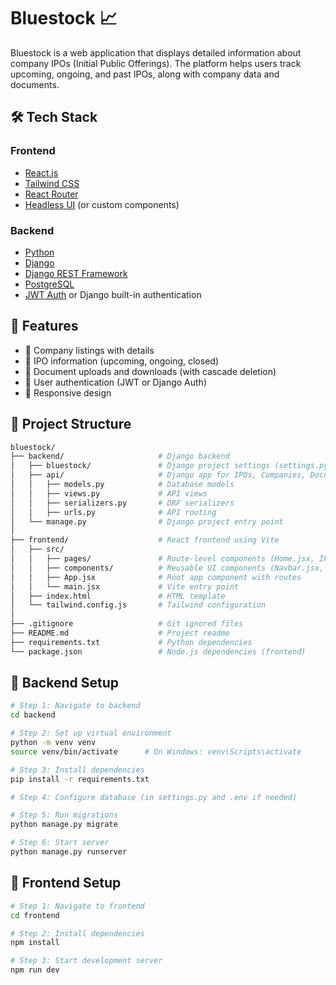 # Bluestock 📈

Bluestock is a web application that displays detailed information about company IPOs (Initial Public Offerings). The platform helps users track upcoming, ongoing, and past IPOs, along with company data and documents.

## 🛠️ Tech Stack

### Frontend
- [React.js](https://reactjs.org/)
- [Tailwind CSS](https://tailwindcss.com/)
- [React Router](https://reactrouter.com/)
- [Headless UI](https://headlessui.dev/) (or custom components)

### Backend
- [Python](https://www.python.org/)
- [Django](https://www.djangoproject.com/)
- [Django REST Framework](https://www.django-rest-framework.org/)
- [PostgreSQL](https://www.postgresql.org/)
- [JWT Auth](https://jwt.io/) or Django built-in authentication

## 🔧 Features

- 🏢 Company listings with details
- 📅 IPO information (upcoming, ongoing, closed)
- 📎 Document uploads and downloads (with cascade deletion)
- 🔐 User authentication (JWT or Django Auth)
- 📱 Responsive design
## 📁 Project Structure

```bash
bluestock/
├── backend/                     # Django backend
│   ├── bluestock/               # Django project settings (settings.py, urls.py, wsgi.py)
│   ├── api/                     # Django app for IPOs, Companies, Documents
│   │   ├── models.py            # Database models
│   │   ├── views.py             # API views
│   │   ├── serializers.py       # DRF serializers
│   │   ├── urls.py              # API routing
│   └── manage.py                # Django project entry point
│
├── frontend/                    # React frontend using Vite
│   ├── src/
│   │   ├── pages/               # Route-level components (Home.jsx, IPOs.jsx, etc.)
│   │   ├── components/          # Reusable UI components (Navbar.jsx, Card.jsx)
│   │   ├── App.jsx              # Root app component with routes
│   │   └── main.jsx             # Vite entry point
│   ├── index.html               # HTML template
│   └── tailwind.config.js       # Tailwind configuration
│
├── .gitignore                   # Git ignored files
├── README.md                    # Project readme
├── requirements.txt             # Python dependencies
└── package.json                 # Node.js dependencies (frontend)
```





## 🔧 Backend Setup

```bash
# Step 1: Navigate to backend
cd backend

# Step 2: Set up virtual environment
python -m venv venv
source venv/bin/activate      # On Windows: venv\Scripts\activate

# Step 3: Install dependencies
pip install -r requirements.txt

# Step 4: Configure database (in settings.py and .env if needed)

# Step 5: Run migrations
python manage.py migrate

# Step 6: Start server
python manage.py runserver
```
## 🎨 Frontend Setup
```bash
# Step 1: Navigate to frontend
cd frontend

# Step 2: Install dependencies
npm install

# Step 3: Start development server
npm run dev

